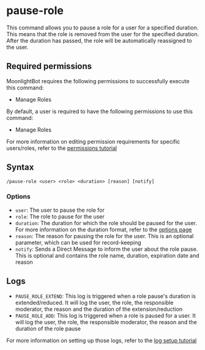 # pause-role

This command allows you to pause a role for a user for a specified duration. This means that the role is removed from the user for the specified duration. After the duration has passed, the role will be automatically reassigned to the user.

## Required permissions

MoonlightBot requires the following permissions to successfully execute this command:

* Manage Roles

By default, a user is required to have the following permissions to use this command:

* Manage Roles

For more information on editing permission requirements for specific users/roles, refer to the [permissions tutorial](/start-up/permission-tutorial.md)

## Syntax

```text
/pause-role <user> <role> <duration> [reason] [notify]
```

### Options

* `user`: The user to pause the role for
* `role`: The role to pause for the user
* `duration`: The duration for which the role should be paused for the user. For more information on the duration format, refer to the [options page](/start-up/options.md#durations)
* `reason`: The reason for pausing the role for the user. This is an optional parameter, which can be used for record-keeping
* `notify`: Sends a Direct Message to inform the user about the role pause. This is optional and contains the role name, duration, expiration date and reason

## Logs

* `PAUSE_ROLE_EXTEND`: This log is triggered when a role pause's duration is extended/reduced. It will log the user, the role, the responsible moderator, the reason and the duration of the extension/reduction
* `PAUSE_ROLE_ADD`: This log is triggered when a role is paused for a user. It will log the user, the role, the responsible moderator, the reason and the duration of the role pause

For more information on setting up those logs, refer to the [log setup tutorial](/README.md#logging)
